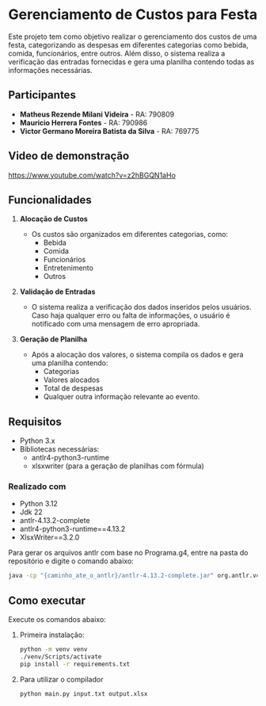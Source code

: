 # Gerenciamento de Custos para Festa

Este projeto tem como objetivo realizar o gerenciamento dos custos de uma festa, categorizando as despesas em diferentes categorias como bebida, comida, funcionários, entre outros. Além disso, o sistema realiza a verificação das entradas fornecidas e gera uma planilha contendo todas as informações necessárias.

## Participantes
- **Matheus Rezende Milani Videira** - RA: 790809
- **Mauricio Herrera Fontes** - RA: 790986
- **Victor Germano Moreira Batista da Silva** - RA: 769775

## Video de demonstração

https://www.youtube.com/watch?v=z2hBGQN1aHo

## Funcionalidades

1. **Alocação de Custos**
   - Os custos são organizados em diferentes categorias, como:
     - Bebida
     - Comida
     - Funcionários
     - Entretenimento
     - Outros
     
2. **Validação de Entradas**
   - O sistema realiza a verificação dos dados inseridos pelos usuários. Caso haja qualquer erro ou falta de informações, o usuário é notificado com uma mensagem de erro apropriada.

3. **Geração de Planilha**
   - Após a alocação dos valores, o sistema compila os dados e gera uma planilha contendo:
     - Categorias
     - Valores alocados
     - Total de despesas
     - Qualquer outra informação relevante ao evento.

## Requisitos

- Python 3.x
- Bibliotecas necessárias:
  - antlr4-python3-runtime
  - xlsxwriter (para a geração de planilhas com fórmula)

### Realizado com
- Python 3.12
- Jdk 22
- antlr-4.13.2-complete
- antlr4-python3-runtime==4.13.2
- XlsxWriter==3.2.0
  
Para gerar os arquivos antlr com base no Programa.g4, entre na pasta do repositório e digite o comando abaixo:
```bash
java -cp "{caminho_ate_o_antlr}/antlr-4.13.2-complete.jar" org.antlr.v4.Tool -Dlanguage=Python3 -o antlr_generated Programa.g4
```
## Como executar

Execute os comandos abaixo:

1. Primeira instalação:
   ```bash
   python -m venv venv
   ./venv/Scripts/activate
   pip install -r requirements.txt
   ```
2. Para utilizar o compilador
   ```bash
   python main.py input.txt output.xlsx
   ```
